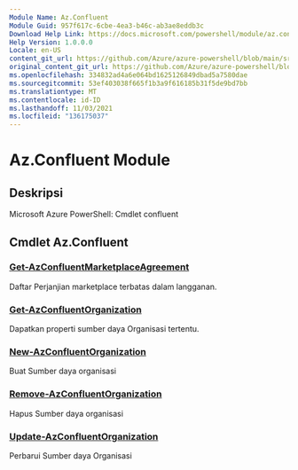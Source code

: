 ```yaml
---
Module Name: Az.Confluent
Module Guid: 957f617c-6cbe-4ea3-b46c-ab3ae8eddb3c
Download Help Link: https://docs.microsoft.com/powershell/module/az.confluent
Help Version: 1.0.0.0
Locale: en-US
content_git_url: https://github.com/Azure/azure-powershell/blob/main/src/Confluent/help/Az.Confluent.md
original_content_git_url: https://github.com/Azure/azure-powershell/blob/main/src/Confluent/help/Az.Confluent.md
ms.openlocfilehash: 334832ad4a6e064bd1625126849dbad5a7580dae
ms.sourcegitcommit: 53ef403038f665f1b3a9f616185b31f5de9bd7bb
ms.translationtype: MT
ms.contentlocale: id-ID
ms.lasthandoff: 11/03/2021
ms.locfileid: "136175037"
---
```

# Az.Confluent Module
## Deskripsi
Microsoft Azure PowerShell: Cmdlet confluent

## Cmdlet Az.Confluent
### [Get-AzConfluentMarketplaceAgreement](Get-AzConfluentMarketplaceAgreement.md)
Daftar Perjanjian marketplace terbatas dalam langganan.

### [Get-AzConfluentOrganization](Get-AzConfluentOrganization.md)
Dapatkan properti sumber daya Organisasi tertentu.

### [New-AzConfluentOrganization](New-AzConfluentOrganization.md)
Buat Sumber daya organisasi

### [Remove-AzConfluentOrganization](Remove-AzConfluentOrganization.md)
Hapus Sumber daya organisasi

### [Update-AzConfluentOrganization](Update-AzConfluentOrganization.md)
Perbarui Sumber daya Organisasi

